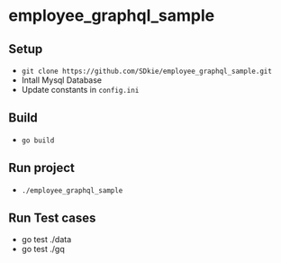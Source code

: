 # employee_graphql_sample

## Setup
* `git clone https://github.com/SDkie/employee_graphql_sample.git`
* Intall Mysql Database
* Update constants in `config.ini`

## Build 
* `go build`

## Run project 
* `./employee_graphql_sample`

## Run Test cases
* go test ./data
* go test ./gq
